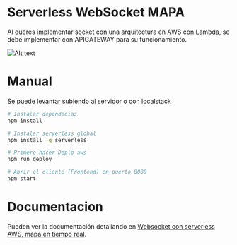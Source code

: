 # Serverless WebSocket MAPA

Al queres implementar socket con una arquitectura en AWS con Lambda, se debe implementar con APIGATEWAY para su funcionamiento.

![Alt text](https://cdn-images-1.medium.com/max/800/0*kf4xG7SsTyVBu3ez.png)

# Manual
Se puede levantar subiendo al servidor o con localstack
```sh
# Instalar dependecias
npm install

# Instalar serverless global
npm install -g serverless

# Primero hacer Deplo aws
npm run deploy

# Abrir el cliente (Frontend) en puerto 8080
npm start
```

# Documentacion
Pueden ver la documentación detallando en
[Websocket con serverless AWS, mapa en tiempo real](https://medium.com/@josephmarcilla/socket-con-lambda-aws-decb5aea4e26).